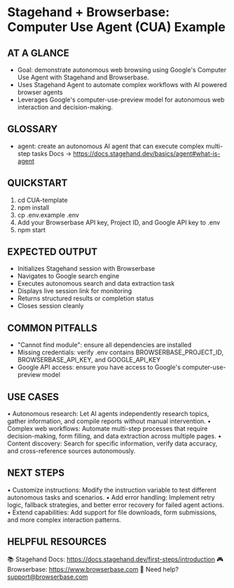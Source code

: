 # Stagehand + Browserbase: Computer Use Agent (CUA) Example

## AT A GLANCE
- Goal: demonstrate autonomous web browsing using Google's Computer Use Agent with Stagehand and Browserbase.
- Uses Stagehand Agent to automate complex workflows with AI powered browser agents
- Leverages Google's computer-use-preview model for autonomous web interaction and decision-making.

## GLOSSARY
- agent: create an autonomous AI agent that can execute complex multi-step tasks
  Docs → https://docs.stagehand.dev/basics/agent#what-is-agent

## QUICKSTART
 1) cd CUA-template
 2) npm install
 3) cp .env.example .env
 4) Add your Browserbase API key, Project ID, and Google API key to .env
 5) npm start

## EXPECTED OUTPUT
- Initializes Stagehand session with Browserbase
- Navigates to Google search engine
- Executes autonomous search and data extraction task
- Displays live session link for monitoring
- Returns structured results or completion status
- Closes session cleanly

## COMMON PITFALLS
- "Cannot find module": ensure all dependencies are installed
- Missing credentials: verify .env contains BROWSERBASE_PROJECT_ID, BROWSERBASE_API_KEY, and GOOGLE_API_KEY
- Google API access: ensure you have access to Google's computer-use-preview model

## USE CASES
• Autonomous research: Let AI agents independently research topics, gather information, and compile reports without manual intervention.
• Complex web workflows: Automate multi-step processes that require decision-making, form filling, and data extraction across multiple pages.
• Content discovery: Search for specific information, verify data accuracy, and cross-reference sources autonomously.

## NEXT STEPS
• Customize instructions: Modify the instruction variable to test different autonomous tasks and scenarios.
• Add error handling: Implement retry logic, fallback strategies, and better error recovery for failed agent actions.
• Extend capabilities: Add support for file downloads, form submissions, and more complex interaction patterns.

## HELPFUL RESOURCES
📚 Stagehand Docs:     https://docs.stagehand.dev/first-steps/introduction
🎮 Browserbase:        https://www.browserbase.com
📧 Need help?          support@browserbase.com
